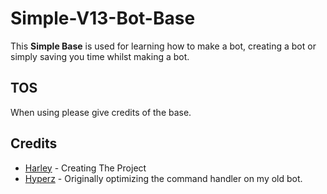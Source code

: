 # Simple-V13-Bot-Base
This **Simple Base** is used for learning how to make a bot, creating a bot or simply saving you time whilst making a bot. 

## TOS
When using please give credits of the base. 

## Credits
- [Harley](https://discord.gg/tKy4tqyc3y) - Creating The Project
- [Hyperz](https://discord.gg/MW7yQVVxuS) - Originally optimizing the command handler on my old bot. 
